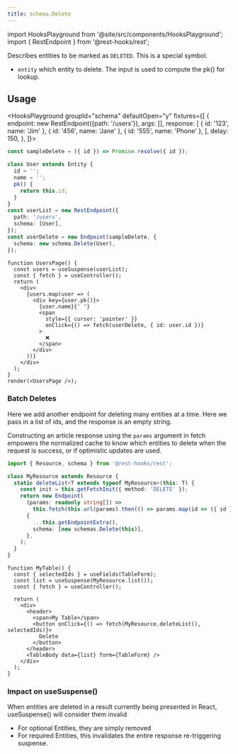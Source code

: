 ```yaml
---
title: schema.Delete
---
```

<head>
  <title>schema.Delete - Invalidating Entities | Rest Hooks</title>
</head>

import HooksPlayground from '@site/src/components/HooksPlayground';
import { RestEndpoint } from '@rest-hooks/rest';

Describes entities to be marked as `DELETED`. This is a special symbol.

- `entity` which entity to delete. The input is used to compute the pk() for lookup.

## Usage

<HooksPlayground groupId="schema" defaultOpen="y" fixtures={[
{
endpoint: new RestEndpoint({path: '/users'}),
args: [],
response: [
    { id: '123', name: 'Jim' },
    { id: '456', name: 'Jane' },
    { id: '555', name: 'Phone' },
  ],
delay: 150,
},
]}>

```typescript title="api/User.ts"
const sampleDelete = ({ id }) => Promise.resolve({ id });

class User extends Entity {
  id = '';
  name = '';
  pk() {
    return this.id;
  }
}
const userList = new RestEndpoint({
  path: '/users',
  schema: [User],
});
const userDelete = new Endpoint(sampleDelete, {
  schema: new schema.Delete(User),
});
```

```tsx title="UserPage.tsx"
function UsersPage() {
  const users = useSuspense(userList);
  const { fetch } = useController();
  return (
    <div>
      {users.map(user => (
        <div key={user.pk()}>
          {user.name}{' '}
          <span
            style={{ cursor: 'pointer' }}
            onClick={() => fetch(userDelete, { id: user.id })}
          >
            ❌
          </span>
        </div>
      ))}
    </div>
  );
}
render(<UsersPage />);
```

</HooksPlayground>

### Batch Deletes

Here we add another endpoint for deleting many entities at a time. Here we
pass in a list of ids, and the response is an empty string.

Constructing an article response using the `params` argument in fetch empowers
the normalized cache to know which entities to delete when the request is success,
or if optimistic updates are used.

```typescript
import { Resource, schema } from '@rest-hooks/rest';

class MyResource extends Resource {
  static deleteList<T extends typeof MyResource>(this: T) {
    const init = this.getFetchInit({ method: 'DELETE' });
    return new Endpoint(
      (params: readonly string[]) =>
        this.fetch(this.url(params).then(() => params.map(id => ({ id })))),
      {
        ...this.getEndpointExtra(),
        schema: [new schemas.Delete(this)],
      },
    );
  }
}
```

```tsx
function MyTable() {
  const { selectedIds } = useFields(TableForm);
  const list = useSuspense(MyResource.list());
  const { fetch } = useController();

  return (
    <div>
      <header>
        <span>My Table</span>
        <button onClick={() => fetch(MyResource.deleteList(), selectedIds)}>
          Delete
        </button>
      </header>
      <TableBody data={list} form={TableForm} />
    </div>
  );
}
```

### Impact on useSuspense()

When entities are deleted in a result currently being presented in React, useSuspense()
will consider them invalid

- For optional Entities, they are simply removed
- For required Entities, this invalidates the entire response re-triggering suspense.
